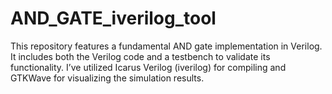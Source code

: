 # AND_GATE_iverilog_tool
This repository features a fundamental AND gate implementation in Verilog. It includes both the Verilog code and a testbench to validate its functionality. I’ve utilized Icarus Verilog (iverilog) for compiling and GTKWave for visualizing the simulation results. 
